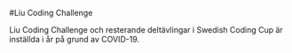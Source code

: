 #Liu Coding Challenge

Liu Coding Challenge och resterande deltävlingar i Swedish Coding Cup
är inställda i år på grund av COVID-19.
